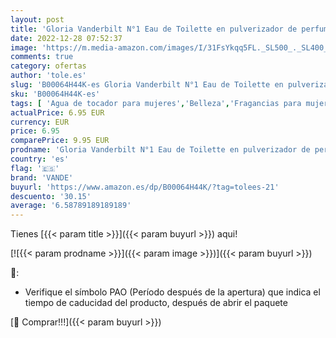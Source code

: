 ```yaml
---
layout: post
title: 'Gloria Vanderbilt N°1 Eau de Toilette en pulverizador de perfumes para mujer  100 ml'
date: 2022-12-28 07:52:37
image: 'https://m.media-amazon.com/images/I/31FsYkqq5FL._SL500_._SL400_.jpg'
comments: true
category: ofertas
author: 'tole.es'
slug: 'B00064H44K-es Gloria Vanderbilt N°1 Eau de Toilette en pulverizador de...'
sku: 'B00064H44K-es'
tags: [ 'Agua de tocador para mujeres','Belleza','Fragancias para mujeres','Perfumes y fragancias','de','eau','toilette','vande','🇪🇸', ]
actualPrice: 6.95 EUR
currency: EUR
price: 6.95
comparePrice: 9.95 EUR
prodname: 'Gloria Vanderbilt N°1 Eau de Toilette en pulverizador de perfumes para mujer  100 ml'
country: 'es'
flag: '🇪🇸'
brand: 'VANDE'
buyurl: 'https://www.amazon.es/dp/B00064H44K/?tag=tolees-21'
descuento: '30.15'
average: '6.58789189189189'
---
```


Tienes [{{< param title >}}]({{< param buyurl >}}) aqui!

[![{{< param prodname >}}]({{< param image >}})]({{< param buyurl >}})

🔎:

- Verifique el símbolo PAO (Período después de la apertura) que indica el tiempo de caducidad del producto, después de abrir el paquete

[🛒 Comprar!!!]({{< param buyurl >}})
